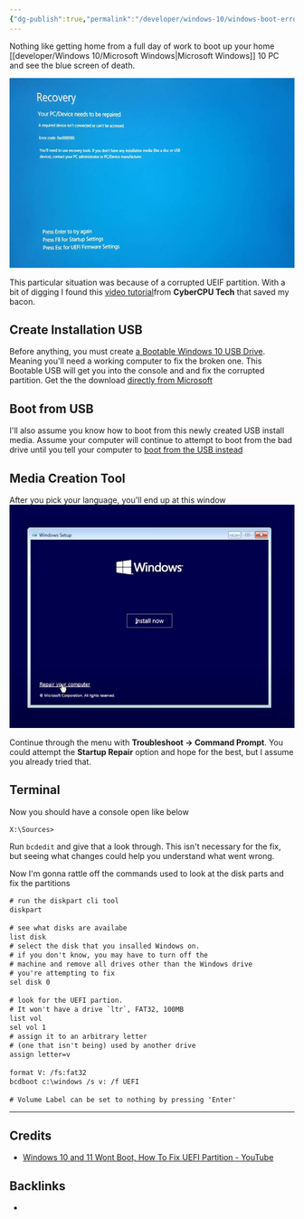 ```yaml
---
{"dg-publish":true,"permalink":"/developer/windows-10/windows-boot-error-blue-screen/","dgPassFrontmatter":true}
---
```


Nothing like getting home from a full day of work to boot up your home [[developer/Windows 10/Microsoft Windows\|Microsoft Windows]] 10 PC and see the blue screen of death.


![attachments/Recovery-Blue-Screen-Error-0x0000185-1 2.jpg|Recovery-Blue-Screen-Error-0x0000185-1](/img/user/attachments/Recovery-Blue-Screen-Error-0x0000185-1%202.jpg)

This particular situation was because of a corrupted UEIF partition. With a bit of digging I found this [video tutorial](https://www.youtube.com/watch?v=CZ17JrgFFhw)from **CyberCPU Tech** that saved my bacon.

## Create Installation USB 
Before anything, you must create [a Bootable Windows 10 USB Drive](https://www.howtogeek.com/787937/how-to-make-a-bootable-windows-10-usb-drive/). Meaning you'll need a working computer to fix the broken one. This Bootable USB will get you into the console and and fix the corrupted partition. Get the the download [directly from Microsoft](https://support.microsoft.com/en-us/windows/create-installation-media-for-windows-99a58364-8c02-206f-aa6f-40c3b507420d)

## Boot from USB
I'll also assume you know how to boot from this newly created USB install media. Assume your computer will continue to attempt to boot from the bad drive until you tell your computer to [boot from the USB instead](https://www.digitalcitizen.life/boot-your-windows-10-pc-usb-flash-drive/)

## Media Creation Tool
After you pick your language, you'll end up at this window
![attachments/Windows-Repair-computer 1.png|Windows-Repair-computer](/img/user/attachments/Windows-Repair-computer%201.png)

Continue through the menu with **Troubleshoot -> Command Prompt**. You could attempt the **Startup Repair** option and hope for the best, but I assume you already tried that.

## Terminal
Now you should have a console open like below

```
X:\Sources>
```

Run `bcdedit` and give that a look through. This isn't necessary for the fix, but seeing what changes could help you understand what went wrong.

Now I'm gonna rattle off the commands used to look at the disk parts and fix the partitions

```shell
# run the diskpart cli tool
diskpart

# see what disks are availabe
list disk
# select the disk that you insalled Windows on. 
# if you don't know, you may have to turn off the
# machine and remove all drives other than the Windows drive
# you're attempting to fix
sel disk 0

# look for the UEFI partion.
# It won't have a drive `ltr`, FAT32, 100MB
list vol
sel vol 1
# assign it to an arbitrary letter 
# (one that isn't being) used by another drive
assign letter=v

format V: /fs:fat32
bcdboot c:\windows /s v: /f UEFI

# Volume Label can be set to nothing by pressing 'Enter'
```

---
## Credits
- [Windows 10 and 11 Wont Boot, How To Fix UEFI Partition - YouTube](https://www.youtube.com/watch?v=CZ17JrgFFhw)

## Backlinks
- 